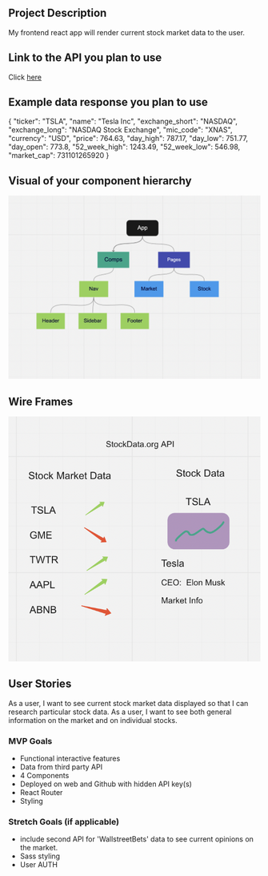 ## Project Description 
My frontend react app will render current stock market data to the user.

## Link to the API you plan to use
Click [here](https://www.stockdata.org/)

## Example data response you plan to use
{
            "ticker": "TSLA",
            "name": "Tesla Inc",
            "exchange_short": "NASDAQ",
            "exchange_long": "NASDAQ Stock Exchange",
            "mic_code": "XNAS",
            "currency": "USD",
            "price": 764.63,
            "day_high": 787.17,
            "day_low": 751.77,
            "day_open": 773.8,
            "52_week_high": 1243.49,
            "52_week_low": 546.98,
            "market_cap": 731101265920
}

## Visual of your component hierarchy
![comp hierarchy](https://github.com/JCollinJones25/Project-3/blob/main/Screen%20Shot%202022-05-13%20at%204.09.07%20PM.png?raw=true)

## Wire Frames
![wireframe](https://github.com/JCollinJones25/Project-3/blob/main/Screen%20Shot%202022-05-13%20at%204.14.19%20PM.png?raw=true)

## User Stories
As a user, I want to see current stock market data displayed so that I can research particular stock data.
As a user, I want to see both general information on the market and on individual stocks. 


### MVP Goals
- Functional interactive features
- Data from third party API
- 4 Components
- Deployed on web and Github with hidden API key(s)
- React Router
- Styling

### Stretch Goals (if applicable)
- include second API for 'WallstreetBets' data to see current opinions on the market.
- Sass styling
- User AUTH
